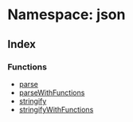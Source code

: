 # Namespace: json

## Index

### Functions

- [parse](functions/function.parse.md)
- [parseWithFunctions](functions/function.parseWithFunctions.md)
- [stringify](functions/function.stringify.md)
- [stringifyWithFunctions](functions/function.stringifyWithFunctions.md)
